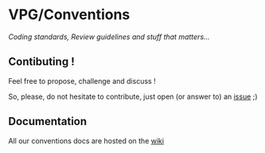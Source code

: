 # VPG/Conventions
*Coding standards, Review guidelines and stuff that matters...*


## Contibuting !
Feel free to propose, challenge and discuss !

So, please, do not hesitate to contribute, just open (or answer to) an [issue](https://github.com/vpg/conventions/issues)  ;)

## Documentation
All our conventions docs are hosted on the [wiki](https://github.com/vpg/conventions/wiki)
